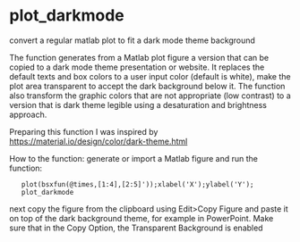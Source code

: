 # plot_darkmode
convert a regular matlab plot to fit a dark mode theme background


The function generates from a Matlab plot figure a version that can be copied to a dark mode theme presentation or website. 
It replaces the default texts and box colors to a user input color (default is white), make the plot area transparent to
 accept the dark background below it. 
The function also transform the graphic colors that are not appropriate (low contrast) to a version that
is dark theme legible using a desaturation and brightness approach.

Preparing this function I was inspired by https://material.io/design/color/dark-theme.html


How to the function:
 generate or import a Matlab figure and run the function:

       plot(bsxfun(@times,[1:4],[2:5]'));xlabel('X');ylabel('Y');
       plot_darkmode

  next copy the figure from the clipboard using Edit>Copy Figure and  paste it on top of the dark background theme, for example in
  PowerPoint. Make sure that in the Copy Option, the  Transparent Background is enabled
